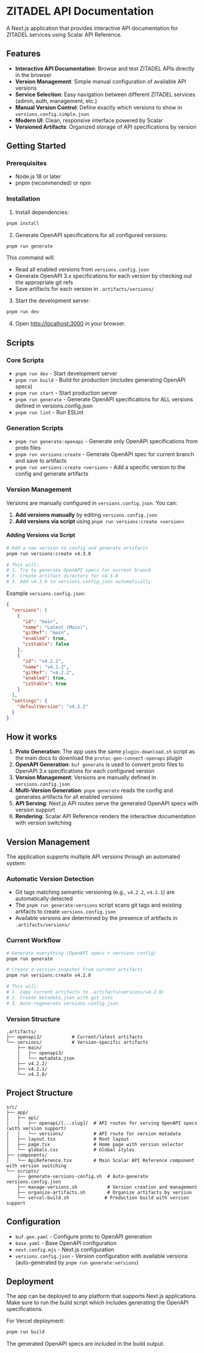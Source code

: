 # ZITADEL API Documentation

A Next.js application that provides interactive API documentation for ZITADEL services using Scalar API Reference.

## Features

- **Interactive API Documentation**: Browse and test ZITADEL APIs directly in the browser
- **Version Management**: Simple manual configuration of available API versions
- **Service Selection**: Easy navigation between different ZITADEL services (admin, auth, management, etc.)
- **Manual Version Control**: Define exactly which versions to show in `versions.config.simple.json`
- **Modern UI**: Clean, responsive interface powered by Scalar
- **Versioned Artifacts**: Organized storage of API specifications by version

## Getting Started

### Prerequisites

- Node.js 18 or later
- pnpm (recommended) or npm

### Installation

1. Install dependencies:

```bash
pnpm install
```

2. Generate OpenAPI specifications for all configured versions:

```bash
pnpm run generate
```

This command will:
- Read all enabled versions from `versions.config.json`
- Generate OpenAPI 3.x specifications for each version by checking out the appropriate git refs
- Save artifacts for each version in `.artifacts/versions/`

3. Start the development server:

```bash
pnpm run dev
```

4. Open [http://localhost:3000](http://localhost:3000) in your browser.

## Scripts

### Core Scripts

- `pnpm run dev` - Start development server
- `pnpm run build` - Build for production (includes generating OpenAPI specs)
- `pnpm run start` - Start production server
- `pnpm run generate` - Generate OpenAPI specifications for ALL versions defined in versions.config.json
- `pnpm run lint` - Run ESLint

### Generation Scripts

- `pnpm run generate:openapi` - Generate only OpenAPI specifications from proto files
- `pnpm run versions:create` - Generate OpenAPI spec for current branch and save to artifacts
- `pnpm run versions:create <version>` - Add a specific version to the config and generate artifacts

### Version Management

Versions are manually configured in `versions.config.json`. You can:

1. **Add versions manually** by editing `versions.config.json`
2. **Add versions via script** using `pnpm run versions:create <version>`

#### Adding Versions via Script

```bash
# Add a new version to config and generate artifacts
pnpm run versions:create v4.3.0

# This will:
# 1. Try to generate OpenAPI specs for current branch
# 2. Create artifact directory for v4.3.0
# 3. Add v4.3.0 to versions.config.json automatically
```

Example `versions.config.json`:

```json
{
  "versions": [
    {
      "id": "main",
      "name": "Latest (Main)",
      "gitRef": "main",
      "enabled": true,
      "isStable": false
    },
    {
      "id": "v4.2.2",
      "name": "v4.2.2",
      "gitRef": "v4.2.2",
      "enabled": true,
      "isStable": true
    }
  ],
  "settings": {
    "defaultVersion": "v4.2.2"
  }
}
```

## How it works

1. **Proto Generation**: The app uses the same `plugin-download.sh` script as the main docs to download the `protoc-gen-connect-openapi` plugin
2. **OpenAPI Generation**: `buf generate` is used to convert proto files to OpenAPI 3.x specifications for each configured version
3. **Version Management**: Versions are manually defined in `versions.config.json`
4. **Multi-Version Generation**: `pnpm generate` reads the config and generates artifacts for all enabled versions
5. **API Serving**: Next.js API routes serve the generated OpenAPI specs with version support
5. **Rendering**: Scalar API Reference renders the interactive documentation with version switching

## Version Management

The application supports multiple API versions through an automated system:

### Automatic Version Detection

- Git tags matching semantic versioning (e.g., `v4.2.2`, `v4.2.1`) are automatically detected
- The `pnpm run generate:versions` script scans git tags and existing artifacts to create `versions.config.json`
- Available versions are determined by the presence of artifacts in `.artifacts/versions/`

### Current Workflow

```bash
# Generate everything (OpenAPI specs + versions config)
pnpm run generate

# Create a version snapshot from current artifacts
pnpm run versions:create v4.2.0

# This will:
# 1. Copy current artifacts to .artifacts/versions/v4.2.0/
# 2. Create metadata.json with git info
# 3. Auto-regenerate versions.config.json
```

### Version Structure

```
.artifacts/
├── openapi3/           # Current/latest artifacts
└── versions/           # Version-specific artifacts
    ├── main/
    │   ├── openapi3/
    │   └── metadata.json
    ├── v4.2.2/
    ├── v4.2.1/
    └── v4.2.0/
```

## Project Structure

```
src/
├── app/
│   ├── api/
│   │   ├── openapi/[...slug]/  # API routes for serving OpenAPI specs (with version support)
│   │   └── versions/           # API route for version metadata
│   ├── layout.tsx              # Root layout
│   ├── page.tsx                # Home page with version selector
│   └── globals.css             # Global styles
├── components/
│   └── ApiReference.tsx        # Main Scalar API Reference component with version switching
└── scripts/
    ├── generate-versions-config.sh  # Auto-generate versions.config.json
    ├── manage-versions.sh           # Version creation and management
    ├── organize-artifacts.sh        # Organize artifacts by version
    └── vercel-build.sh             # Production build with version support
```

## Configuration

- `buf.gen.yaml` - Configure proto to OpenAPI generation
- `base.yaml` - Base OpenAPI configuration
- `next.config.mjs` - Next.js configuration
- `versions.config.json` - Version configuration with available versions (auto-generated by `pnpm run generate:versions`)

## Deployment

The app can be deployed to any platform that supports Next.js applications. Make sure to run the build script which includes generating the OpenAPI specifications.

For Vercel deployment:

```bash
pnpm run build
```

The generated OpenAPI specs are included in the build output.
